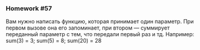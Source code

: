 ### Homework #57

Вам нужно написать функцию, которая принимает один параметр. 
При первом вызове она его запоминает, при втором — суммирует переданный параметр с тем, что передали первый раз и тд. 
Например:
sum(3) = 3;
sum(5) = 8;
sum(20) = 28